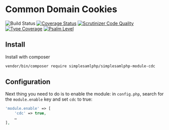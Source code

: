 # Common Domain Cookies

![Build Status](https://github.com/simplesamlphp/simplesamlphp-module-cdc/workflows/CI/badge.svg?branch=master)
[![Coverage Status](https://codecov.io/gh/simplesamlphp/simplesamlphp-module-cdc/branch/master/graph/badge.svg)](https://codecov.io/gh/simplesamlphp/simplesamlphp-module-cdc)
[![Scrutinizer Code Quality](https://scrutinizer-ci.com/g/simplesamlphp/simplesamlphp-module-cdc/badges/quality-score.png?b=master)](https://scrutinizer-ci.com/g/simplesamlphp/simplesamlphp-module-cdc/?branch=master)
[![Type Coverage](https://shepherd.dev/github/simplesamlphp/simplesamlphp-module-cdc/coverage.svg)](https://shepherd.dev/github/simplesamlphp/simplesamlphp-module-cdc)
[![Psalm Level](https://shepherd.dev/github/simplesamlphp/simplesamlphp-module-cdc/level.svg)](https://shepherd.dev/github/simplesamlphp/simplesamlphp-module-cdc)

## Install

Install with composer

```bash
vendor/bin/composer require simplesamlphp/simplesamlphp-module-cdc
```

## Configuration

Next thing you need to do is to enable the module: in `config.php`,
search for the `module.enable` key and set `cdc` to true:

```php
'module.enable' => [
    'cdc' => true,
    …
],
```
